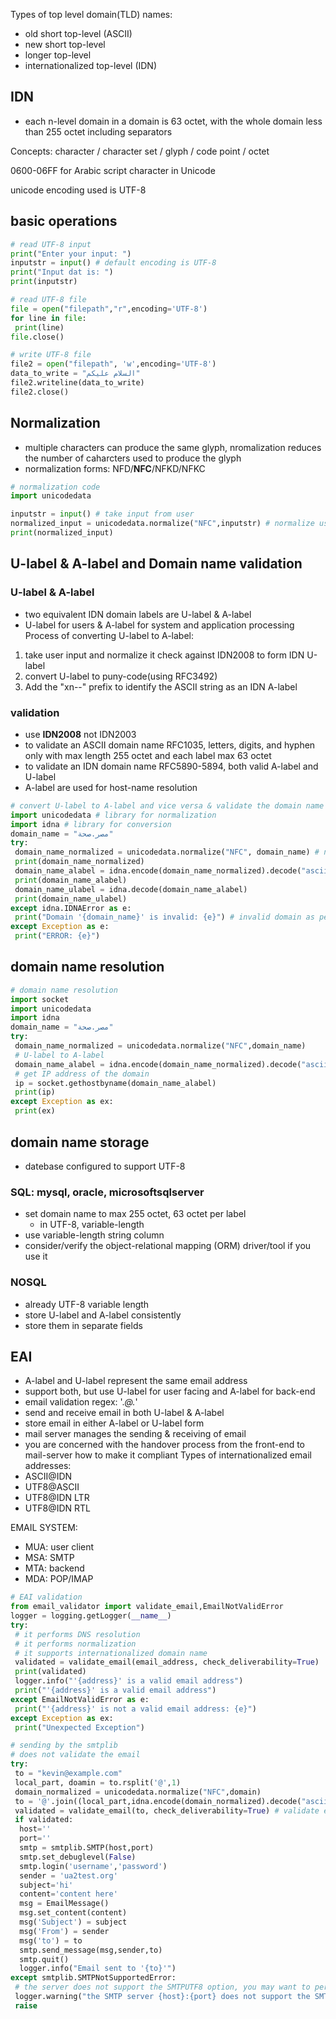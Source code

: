 Types of top level domain(TLD) names:
- old short top-level (ASCII)
- new short top-level
- longer top-level
- internationalized top-level (IDN)
## IDN
- each n-level domain in a domain is 63 octet, with the whole domain less than 255 octet including separators

Concepts: character / character set / glyph / code point / octet

0600-06FF for Arabic script character in Unicode

unicode encoding used is UTF-8

## basic operations

~~~python
# read UTF-8 input
print("Enter your input: ")
inputstr = input() # default encoding is UTF-8
print("Input dat is: ")
print(inputstr)
~~~

~~~ python
# read UTF-8 file
file = open("filepath","r",encoding='UTF-8')
for line in file:
 print(line)
file.close()
~~~

~~~ python
# write UTF-8 file
file2 = open("filepath", 'w',encoding='UTF-8')
data_to_write = "السلام عليكم"
file2.writeline(data_to_write)
file2.close()
~~~

## Normalization
- multiple characters can produce the same glyph, nromalization reduces the number of caharcters used to produce the glyph
- normalization forms: NFD/**NFC**/NFKD/NFKC

~~~ python
# normalization code
import unicodedata

inputstr = input() # take input from user
normalized_input = unicodedata.normalize("NFC",inputstr) # normalize user input
print(normalized_input)
~~~

## U-label & A-label and Domain name validation

### U-label & A-label
- two equivalent IDN domain labels are U-label & A-label
- U-label for users & A-label for system and application processing
Process of converting U-label to A-label:
1. take user input and normalize it check against IDN2008 to form IDN U-label
2. convert U-label to puny-code(using RFC3492)
3. Add the "xn--" prefix to identify the ASCII string as an IDN A-label
### validation
- use **IDN2008** not IDN2003
- to validate an ASCII domain name RFC1035, letters, digits, and hyphen only with max length 255 octet and each label max 63 octet
- to validate an IDN domain name RFC5890-5894, both valid A-label and U-label
- A-label are used for host-name resolution
~~~ python
# convert U-label to A-label and vice versa & validate the domain name
import unicodedata # library for normalization
import idna # library for conversion
domain_name = "مصر.صحة"
try:
 domain_name_normalized = unicodedata.normalize("NFC", domain_name) # normalize to NFC
 print(domain_name_normalized)
 domain_name_alabel = idna.encode(domain_name_normalized).decode("ascii") #U-label to A-label
 print(domain_name_alabel)
 domain_name_ulabel = idna.decode(domain_name_alabel)
 print(domain_name_ulabel)
except idna.IDNAError as e:
 print("Domain '{domain_name}' is invalid: {e}") # invalid domain as per IDNA2008
except Exception as e:
 print("ERROR: {e}")
~~~

## domain name resolution
~~~ python
# domain name resolution
import socket
import unicodedata
import idna
domain_name = "مصر.صحة"
try:
 domain_name_normalized = unicodedata.normalize("NFC",domain_name)
 # U-label to A-label
 domain_name_alabel = idna.encode(domain_name_normalized).decode("ascii")
 # get IP address of the domain
 ip = socket.gethostbyname(domain_name_alabel)
 print(ip)
except Exception as ex:
 print(ex)
~~~

## domain name storage
- datebase configured to support UTF-8
### SQL: mysql, oracle, microsoftsqlserver
- set domain name to max 255 octet, 63 octet per label
	- in UTF-8, variable-length
- use variable-length string column
- consider/verify the object-relational mapping (ORM) driver/tool if you use it
### NOSQL
- already UTF-8 variable length
- store U-label and A-label consistently
- store them in separate fields

## EAI
- A-label and U-label represent the same email address
- support both, but use U-label for user facing and A-label for back-end
- email validation regex: '.*@.*'
- send and receive email in both U-label & A-label
- store email in either A-label or U-label form
- mail server manages the sending & receiving of email
- you are concerned with the handover process from the front-end to mail-server how to make it compliant
Types of internationalized email addresses:
- ASCII@IDN
- UTF8@ASCII
- UTF8@IDN LTR
- UTF8@IDN RTL

EMAIL SYSTEM:
- MUA: user client
- MSA: SMTP
- MTA: backend
- MDA: POP/IMAP

~~~ python
# EAI validation
from email_validator import validate_email,EmailNotValidError
logger = logging.getLogger(__name__)
try:
 # it performs DNS resolution
 # it performs normalization
 # it supports internationalized domain name
 validated = validate_email(email_address, check_deliverability=True)
 print(validated)
 logger.info("'{address}' is a valid email address")
 print("'{address}' is a valid email address")
except EmailNotValidError as e:
 print("'{address}' is not a valid email address: {e}")
except Exception as ex:
 print("Unexpected Exception")
~~~

~~~ python
# sending by the smtplib
# does not validate the email
try:
 to = "kevin@example.com"
 local_part, doamin = to.rsplit('@',1)
 domain_normalized = unicodedata.normalize("NFC",domain)
 to = '@'.join((local_part,idna.encode(domain_normalized).decode("ascii"))) # convert U-label to A-label
 validated = validate_email(to, check_deliverability=True) # validate email address
 if validated:
  host=''
  port=''
  smtp = smtplib.SMTP(host,port)
  smtp.set_debuglevel(False)
  smtp.login('username','password')
  sender = 'ua2test.org'
  subject='hi'
  content='content here'
  msg = EmailMessage()
  msg.set_content(content)
  msg('Subject') = subject
  msg('From') = sender
  msg('to') = to
  smtp.send_message(msg,sender,to)
  smtp.quit()
  logger.info("Email sent to '{to}'")
except smtplib.SMTPNotSupportedError:
 # the server does not support the SMTPUTF8 option, you may want to perform downgrading
 logger.warning("the SMTP server {host}:{port} does not support the SMTPUTF8 option")
 raise
~~~
